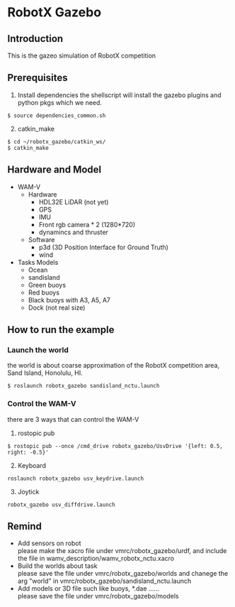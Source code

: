 # RobotX Gazebo
## Introduction
This is the gazeo simulation of RobotX competition

## Prerequisites
1. Install dependencies 
the shellscript will install the gazebo plugins and python pkgs which we need.
```
$ source dependencies_common.sh
```
2. catkin_make
```
$ cd ~/robotx_gazebo/catkin_ws/
$ catkin_make
```
## Hardware and Model
- WAM-V 
  - Hardware
    - HDL32E LiDAR (not yet)
    - GPS
    - IMU
    - Front rgb camera * 2 (1280*720) 
    - dynamincs and thruster
  - Software
    - p3d (3D Position Interface for Ground Truth)
    - wind 
- Tasks Models
  - Ocean
  - sandisland
  - Green buoys 
  - Red buoys
  - Black buoys with A3, A5, A7
  - Dock (not real size)

## How to run the example
### Launch the world 
the world is about coarse approximation of the RobotX competition area, Sand Island, Honolulu, HI.
```
$ roslaunch robotx_gazebo sandisland_nctu.launch
```
### Control the WAM-V 
there are 3 ways that can control the WAM-V
1. rostopic pub
```
$ rostopic pub --once /cmd_drive robotx_gazebo/UsvDrive '{left: 0.5, right: -0.5}'
```
2. Keyboard
```
roslaunch robotx_gazebo usv_keydrive.launch
```
3. Joytick
``` 
robotx_gazebo usv_diffdrive.launch
```

## Remind
* Add sensors on robot </br>
please make the xacro file under vmrc/robotx_gazebo/urdf, and include the file in wamv_description/wamv_robotx_nctu.xacro </br>
* Build the worlds about task </br>
please save the file under vmrc/robotx_gazebo/worlds and chanege the arg "world" in vmrc/robotx_gazebo/sandisland_nctu.launch </br>
* Add models or 3D file such like buoys, *.dae ...... </br>
 please save the file under vmrc/robotx_gazebo/models
